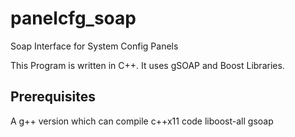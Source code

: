 # panelcfg_soap
Soap Interface for System Config Panels

This Program is written in C++.
It uses gSOAP and Boost Libraries.

## Prerequisites

A g++ version which can compile c++x11 code
liboost-all
gsoap

